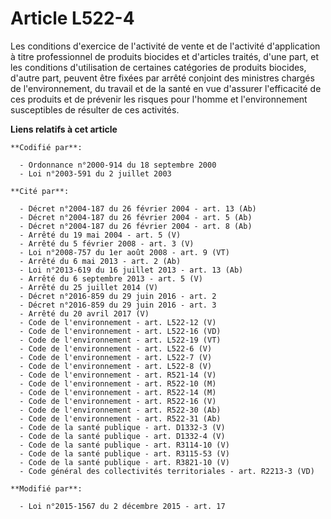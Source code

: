# Article L522-4

Les conditions d'exercice de l'activité de vente et de l'activité d'application à titre professionnel de produits biocides et
d'articles traités, d'une part, et les conditions d'utilisation de certaines catégories de produits biocides, d'autre part,
peuvent être fixées par arrêté conjoint des ministres chargés de l'environnement, du travail et de la santé en vue d'assurer
l'efficacité de ces produits et de prévenir les risques pour l'homme et l'environnement susceptibles de résulter de ces
activités.

**Liens relatifs à cet article**

	**Codifié par**:

	  - Ordonnance n°2000-914 du 18 septembre 2000
	  - Loi n°2003-591 du 2 juillet 2003

	**Cité par**:

	  - Décret n°2004-187 du 26 février 2004 - art. 13 (Ab)
	  - Décret n°2004-187 du 26 février 2004 - art. 5 (Ab)
	  - Décret n°2004-187 du 26 février 2004 - art. 8 (Ab)
	  - Arrêté du 19 mai 2004 - art. 5 (V)
	  - Arrêté du 5 février 2008 - art. 3 (V)
	  - Loi n°2008-757 du 1er août 2008 - art. 9 (VT)
	  - Arrêté du 6 mai 2013 - art. 2 (Ab)
	  - Loi n°2013-619 du 16 juillet 2013 - art. 13 (Ab)
	  - Arrêté du 6 septembre 2013 - art. 5 (V)
	  - Arrêté du 25 juillet 2014 (V)
	  - Décret n°2016-859 du 29 juin 2016 - art. 2
	  - Décret n°2016-859 du 29 juin 2016 - art. 3
	  - Arrêté du 20 avril 2017 (V)
	  - Code de l'environnement - art. L522-12 (V)
	  - Code de l'environnement - art. L522-16 (VD)
	  - Code de l'environnement - art. L522-19 (VT)
	  - Code de l'environnement - art. L522-6 (V)
	  - Code de l'environnement - art. L522-7 (V)
	  - Code de l'environnement - art. L522-8 (V)
	  - Code de l'environnement - art. R521-14 (V)
	  - Code de l'environnement - art. R522-10 (M)
	  - Code de l'environnement - art. R522-14 (M)
	  - Code de l'environnement - art. R522-16 (V)
	  - Code de l'environnement - art. R522-30 (Ab)
	  - Code de l'environnement - art. R522-31 (Ab)
	  - Code de la santé publique - art. D1332-3 (V)
	  - Code de la santé publique - art. D1332-4 (V)
	  - Code de la santé publique - art. R3114-10 (V)
	  - Code de la santé publique - art. R3115-53 (V)
	  - Code de la santé publique - art. R3821-10 (V)
	  - Code général des collectivités territoriales - art. R2213-3 (VD)

	**Modifié par**:

	  - Loi n°2015-1567 du 2 décembre 2015 - art. 17

